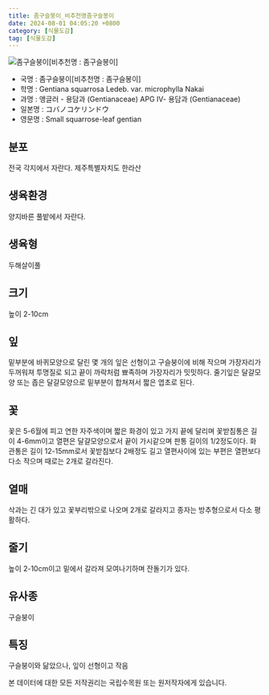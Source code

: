 ```yaml
---
title: 좀구슬붕이_비추천명좀구슬봉이
date: 2024-08-01 04:05:20 +0800
category: [식물도감]
tag: [식물도감]
---
```




![좀구슬붕이[비추천명 : 좀구슬봉이]](/fileUpload/plants/basic/Gentianaceae/Gentiana/7677/1_th2.JPG)
- 국명 : 좀구슬붕이[비추천명 : 좀구슬봉이]
- 학명 : Gentiana squarrosa Ledeb. var. microphylla Nakai
- 과명 : 앵글러 - 용담과 (Gentianaceae) APG Ⅳ- 용담과 (Gentianaceae)
- 일본명 : コバノコケリンドウ
- 영문명 : Small squarrose-leaf gentian


## 분포
전국 각지에서 자란다. 제주특별자치도 한라산 
## 생육환경
양지바른 풀밭에서 자란다.
## 생육형
두해살이풀
## 크기
높이 2-10cm
## 잎
밑부분에 바퀴모양으로 달린 몇 개의 잎은 선형이고 구슬붕이에 비해 작으며 가장자리가 두꺼워져 투명질로 되고 끝이 까락처럼 뾰족하며 가장자리가 밋밋하다. 줄기잎은 달걀모양 또는 좁은 달걀모양으로 밑부분이 합쳐져서 짧은 엽초로 된다.
## 꽃
꽃은 5-6월에 피고 연한 자주색이며 짧은 화경이 있고 가지 끝에 달리며 꽃받침통은 길이 4-6mm이고 열편은 달걀모양으로서 끝이 가시같으며 판통 길이의 1/2정도이다. 화관통은 길이 12-15mm로서 꽃받침보다 2배정도 길고 열편사이에 있는 부편은 열편보다 다소 작으며 때로는 2개로 갈라진다.
## 열매
삭과는 긴 대가 있고 꽃부리밖으로 나오며 2개로 갈라지고 종자는 방추형으로서 다소 평활하다.
## 줄기
높이 2-10cm이고 밑에서 갈라져 모여나기하며 잔돌기가 있다.
## 유사종
구슬붕이
## 특징
구슬붕이와 닮았으나, 잎이 선형이고 작음






본 데이터에 대한 모든 저작권리는 국립수목원 또는 원저작자에게 있습니다.
